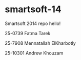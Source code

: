 smartsoft-14
============

Smartsoft 2014 repo
hello!

25-0739 Fatma Tarek

25-7908 Mennatallah ElKharbotly

25-10301 Andrew Khouzam
